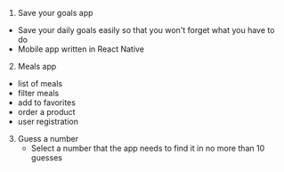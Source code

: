 1) Save your goals app
  - Save your daily goals easily so that you won't forget what you have to do 
  - Mobile app written in React Native

2) Meals app
  - list of meals
  - filter meals
  - add to favorites
  - order a product 
  - user registration

3) Guess a number
   - Select a number that the app needs to find it in no more than 10 guesses



